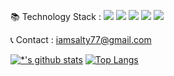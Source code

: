 📚 Technology Stack : <img src="https://img.shields.io/badge/java-007396?style=for-the-badge&logo=java&logoColor=white"> <img src="https://img.shields.io/badge/mysql-4479A1?style=for-the-badge&logo=mysql&logoColor=white"> <img src="https://img.shields.io/badge/springboot-6DB33F?style=for-the-badge&logo=springboot&logoColor=white"> <img src="https://img.shields.io/badge/bootstrap-7952B3?style=for-the-badge&logo=bootstrap&logoColor=white">
<img src="https://img.shields.io/badge/springboot-6DB33F?style=for-the-badge&logo=springboot&logoColor=white">

📞 Contact : iamsalty77@gmail.com


[![*'s github stats](https://github-readme-stats.vercel.app/api?username=iamsalty77)](https://github.com/iamsalty77) [![Top Langs](https://github-readme-stats.vercel.app/api/top-langs/?username=iamsalty77)](https://github.com/iamsalty77/github-readme-stats)



